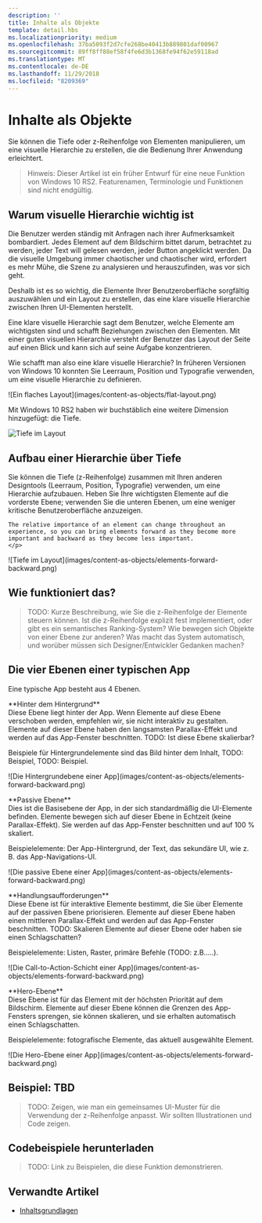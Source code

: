 ```yaml
---
description: ''
title: Inhalte als Objekte
template: detail.hbs
ms.localizationpriority: medium
ms.openlocfilehash: 37ba5093f2d7cfe268be40413b889801daf00967
ms.sourcegitcommit: 89ff8ff88ef58f4fe6d3b1368fe94f62e59118ad
ms.translationtype: MT
ms.contentlocale: de-DE
ms.lasthandoff: 11/29/2018
ms.locfileid: "8209369"
---
```

# <a name="content-as-objects"></a>Inhalte als Objekte

 

Sie können die Tiefe oder z-Reihenfolge von Elementen manipulieren, um eine visuelle Hierarchie zu erstellen, die die Bedienung Ihrer Anwendung erleichtert.  

> Hinweis: Dieser Artikel ist ein früher Entwurf für eine neue Funktion von Windows 10 RS2. Featurenamen, Terminologie und Funktionen sind nicht endgültig. 

## <a name="why-visual-hierarchy-is-important"></a>Warum visuelle Hierarchie wichtig ist

Die Benutzer werden ständig mit Anfragen nach ihrer Aufmerksamkeit bombardiert. Jedes Element auf dem Bildschirm bittet darum, betrachtet zu werden, jeder Text will gelesen werden, jeder Button angeklickt werden. Da die visuelle Umgebung immer chaotischer und chaotischer wird, erfordert es mehr Mühe, die Szene zu analysieren und herauszufinden, was vor sich geht.  

Deshalb ist es so wichtig, die Elemente Ihrer Benutzeroberfläche sorgfältig auszuwählen und ein Layout zu erstellen, das eine klare visuelle Hierarchie zwischen Ihren UI-Elementen herstellt. <!-- Every element is competing for the user's attention, and every time you add an element, you add a mental tax to the user. -->

Eine klare visuelle Hierarchie sagt dem Benutzer, welche Elemente am wichtigsten sind und schafft Beziehungen zwischen den Elementen. Mit einer guten visuellen Hierarchie versteht der Benutzer das Layout der Seite auf einen Blick und kann sich auf seine Aufgabe konzentrieren. 

<p></p>


<div class="side-by-side">
<div class="side-by-side-content">
  <div class="side-by-side-content-left">
  <p>Wie schafft man also eine klare visuelle Hierarchie? In früheren Versionen von Windows 10 konnten Sie Leerraum, Position und Typografie verwenden, um eine visuelle Hierarchie zu definieren. </p>
  </div>
  <div class="side-by-side-content-right">
    ![Ein flaches Layout](images/content-as-objects/flat-layout.png)
    
  </div>
</div>
</div>

Mit Windows 10 RS2 haben wir buchstäblich eine weitere Dimension hinzugefügt: die Tiefe. 

![Tiefe im Layout](images/content-as-objects/depth-in-layout2.png)


## <a name="use-depth-to-establish-a-hierarchy"></a>Aufbau einer Hierarchie über Tiefe 

<p></p>

<div class="side-by-side">
<div class="side-by-side-content">
  <div class="side-by-side-content-left">
     <p>Sie können die Tiefe (z-Reihenfolge) zusammen mit Ihren anderen Designtools (Leerraum, Position, Typografie) verwenden, um eine Hierarchie aufzubauen. Heben Sie Ihre wichtigsten Elemente auf die vorderste Ebene; verwenden Sie die unteren Ebenen, um eine weniger kritische Benutzeroberfläche anzuzeigen. 

    The relative importance of an element can change throughout an experience, so you can bring elements forward as they become more important and backward as they become less important. 
    </p>
  </div>
  <div class="side-by-side-content-right">
    ![Tiefe im Layout](images/content-as-objects/elements-forward-backward.png) 
    
  </div>
</div>
</div>

## <a name="how-does-it-work"></a>Wie funktioniert das?
> TODO: Kurze Beschreibung, wie Sie die z-Reihenfolge der Elemente steuern können. Ist die z-Reihenfolge explizit fest implementiert, oder gibt es ein semantisches Ranking-System? Wie bewegen sich Objekte von einer Ebene zur anderen? Was macht das System automatisch, und worüber müssen sich Designer/Entwickler Gedanken machen? 

## <a name="the-four-layers-of-a-typical-app-layers"></a>Die vier Ebenen einer typischen App

<p>Eine typische App besteht aus 4 Ebenen.</p>
<p></p>

<div class="side-by-side">
<div class="side-by-side-content">
  <div class="side-by-side-content-left">
  **Hinter dem Hintergrund** <br/>
Diese Ebene liegt hinter der App.  Wenn Elemente auf diese Ebene verschoben werden, empfehlen wir, sie nicht interaktiv zu gestalten. Elemente auf dieser Ebene haben den langsamsten Parallax-Effekt und werden auf das App-Fenster beschnitten. TODO: Ist diese Ebene skalierbar? 

<p>Beispiele für Hintergrundelemente sind das Bild hinter dem Inhalt, TODO: Beispiel, TODO: Beispiel.</p>
  </div>
  <div class="side-by-side-content-right">
    ![Die Hintergrundebene einer App](images/content-as-objects/elements-forward-backward.png)
    
  </div>
</div>
</div>

<p></p>

<div class="side-by-side">
<div class="side-by-side-content">
  <div class="side-by-side-content-left">
  **Passive Ebene** <br/>
Dies ist die Basisebene der App, in der sich standardmäßig die UI-Elemente befinden.  Elemente bewegen sich auf dieser Ebene in Echtzeit (keine Parallax-Effekt). Sie werden auf das App-Fenster beschnitten und auf 100 % skaliert. 

<p>Beispielelemente: Der App-Hintergrund, der Text, das sekundäre UI, wie z. B. das App-Navigations-UI.</p>
  </div>
  <div class="side-by-side-content-right">
    ![Die passive Ebene einer App](images/content-as-objects/elements-forward-backward.png)
    
  </div>
</div>
</div>

<p></p>

<div class="side-by-side">
<div class="side-by-side-content">
  <div class="side-by-side-content-left">
  **Handlungsaufforderungen** <br/>
Diese Ebene ist für interaktive Elemente bestimmt, die Sie über Elemente auf der passiven Ebene priorisieren. Elemente auf dieser Ebene haben einen mittleren Parallax-Effekt und werden auf das App-Fenster beschnitten. TODO: Skalieren Elemente auf dieser Ebene oder haben sie einen Schlagschatten?

<p>Beispielelemente: Listen, Raster, primäre Befehle (TODO: z.B.....).</p> 
  </div>
  <div class="side-by-side-content-right">
    ![Die Call-to-Action-Schicht einer App](images/content-as-objects/elements-forward-backward.png)
    
  </div>
</div>
</div>

<p></p>
<div class="side-by-side">
<div class="side-by-side-content">
  <div class="side-by-side-content-left">
  **Hero-Ebene** <br/>
Diese Ebene ist für das Element mit der höchsten Priorität auf dem Bildschirm.  Elemente auf dieser Ebene können die Grenzen des App-Fensters sprengen, sie können skalieren, und sie erhalten automatisch einen Schlagschatten.

<p>Beispielelemente: fotografische Elemente, das aktuell ausgewählte Element.</p>  
  </div>
  <div class="side-by-side-content-right">
    ![Die Hero-Ebene einer App](images/content-as-objects/elements-forward-backward.png)
    
  </div>
</div>
</div>



<!--
Depth is meaningful; it establishes visual and interactive hierarchy for users to efficiently complete tasks. Depth orients users in our system. 
-->

## <a name="example-tbd"></a>Beispiel: TBD
> TODO: Zeigen, wie man ein gemeinsames UI-Muster für die Verwendung der z-Reihenfolge anpasst. Wir sollten Illustrationen und Code zeigen. 

## <a name="download-the-code-samples"></a>Codebeispiele herunterladen
>TODO: Link zu Beispielen, die diese Funktion demonstrieren. 


## <a name="related-articles"></a>Verwandte Artikel
* [Inhaltsgrundlagen](../basics/content-basics.md)
